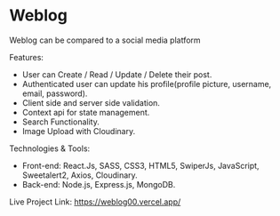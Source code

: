 # Weblog

Weblog can be compared to a social media platform

Features:

- User can Create / Read / Update / Delete their post.
- Authenticated user can update his profile(profile picture, username, email, password).
- Client side and server side validation.
- Context api for state management.
- Search Functionality.
- Image Upload with Cloudinary.

Technologies & Tools:

- Front-end: React.Js, SASS, CSS3, HTML5, SwiperJs, JavaScript, Sweetalert2, Axios, Cloudinary.
- Back-end: Node.js, Express.js, MongoDB.

Live Project Link: https://weblog00.vercel.app/
